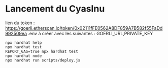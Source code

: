 # Lancement du CyasInu

lien du token : https://goerli.etherscan.io/token/0x02111fFE0562A8DF859A7B582f55FaDd992509ea
.env à créer avec les suivantes :
GOERLI_URL,PRIVATE_KEY


```shell
npx hardhat help
npx hardhat test
REPORT_GAS=true npx hardhat test
npx hardhat node
npx hardhat run scripts/deploy.js
```
